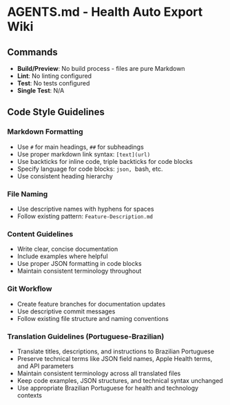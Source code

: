 # AGENTS.md - Health Auto Export Wiki

## Commands
- **Build/Preview**: No build process - files are pure Markdown
- **Lint**: No linting configured
- **Test**: No tests configured
- **Single Test**: N/A

## Code Style Guidelines

### Markdown Formatting
- Use `#` for main headings, `##` for subheadings
- Use proper markdown link syntax: `[text](url)`
- Use backticks for inline code, triple backticks for code blocks
- Specify language for code blocks: ```json, ```bash, etc.
- Use consistent heading hierarchy

### File Naming
- Use descriptive names with hyphens for spaces
- Follow existing pattern: `Feature-Description.md`

### Content Guidelines
- Write clear, concise documentation
- Include examples where helpful
- Use proper JSON formatting in code blocks
- Maintain consistent terminology throughout

### Git Workflow
- Create feature branches for documentation updates
- Use descriptive commit messages
- Follow existing file structure and naming conventions

### Translation Guidelines (Portuguese-Brazilian)
- Translate titles, descriptions, and instructions to Brazilian Portuguese
- Preserve technical terms like JSON field names, Apple Health terms, and API parameters
- Maintain consistent terminology across all translated files
- Keep code examples, JSON structures, and technical syntax unchanged
- Use appropriate Brazilian Portuguese for health and technology contexts